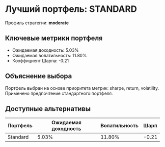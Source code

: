 # Лучший портфель: STANDARD

Профиль стратегии: **moderate**

## Ключевые метрики портфеля

- Ожидаемая доходность: 5.03%
- Ожидаемая волатильность: 11.80%
- Коэффициент Шарпа: -0.21

## Объяснение выбора

Портфель выбран на основе приоритета метрик: sharpe, return, volatility.
Применено предпочтение стандартного портфеля.

## Доступные альтернативы

| Портфель | Ожидаемая доходность | Волатильность | Шарп |
|----------|----------------------|---------------|------|
| Standard | 5.03% | 11.80% | -0.21 |
